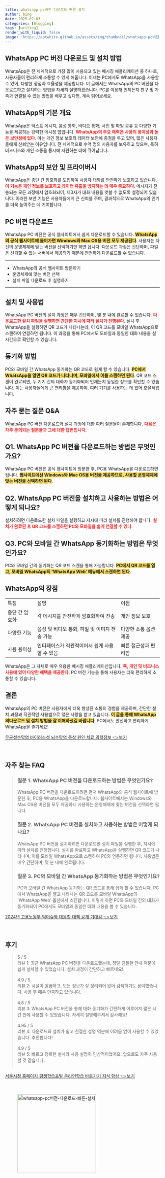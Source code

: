 ```yaml
---
title: whatsapp pc버전 다운로드 빠른 설치
author: bing
date: 2025-02-03
categories: [Blogging]
tags: [writing]
render_with_liquid: false
image: 'https://aptwhite.github.io/assets/img/thumbnail/whatsapp-pc버전-다운로드-빠른-설치.webp'
---
```



<h2 id='WhatsApp_PC_다운로드_및_설치'>WhatsApp PC 버전 다운로드 및 설치 방법</h2>

<p>WhatsApp은 전 세계적으로 가장 많이 사용되고 있는 메시징 애플리케이션 중 하나로, 사용자들이 편리하게 소통할 수 있게 해줍니다. 이제는 PC에서도 WhatsApp을 사용할 수 있어, 다양한 장점과 효율성을 제공합니다. 이 글에서는 WhatsApp의 PC 버전을 다운로드하고 설치하는 방법을 자세히 설명하겠습니다. PC를 이용해 언제든지 친구 및 가족과 연결될 수 있는 방법을 배우고 싶다면, 계속 읽어보세요.</p>

<h2 id='WhatsApp_기본_개요'>WhatsApp의 기본 개요</h2>

<p>WhatsApp은 텍스트 메시지, 음성 통화, 비디오 통화, 사진 및 파일 공유 등 다양한 기능을 제공하는 강력한 메시징 앱입니다. <b><span style="color: #ee2323;">WhatsApp의 주요 매력은 사용의 용이성과 높은 보안성에 있다</b></span>. 이는 개인 정보 보호와 데이터 보안에 중점을 두고 있어, 많은 사용자들에게 신뢰받는 이유입니다. 전 세계적으로 수억 명의 사용자를 보유하고 있으며, 특히 비즈니스와 개인 소통을 동시에 지원하는 데에 뛰어납니다.</p>

<h2 id='WhatsApp_보안_및_프라이버시'>WhatsApp의 보안 및 프라이버시</h2>

<p>WhatsApp은 종단 간 암호화를 도입하여 사용자 대화를 안전하게 보호하고 있습니다. <b><span style="color: #ee2323;">이 기능은 개인 정보를 보호하고 데이터 유출을 방지하는 데 매우 중요하다</b></span>. 메시지가 전송되는 모든 과정에서 암호화되어, 제3자가 대화 내용을 엿볼 수 없도록 설정되어 있습니다. 이러한 보안 기능은 사용자들에게 큰 신뢰를 주며, 결과적으로 WhatsApp의 인기를 더욱 높여주는 데 기여합니다.</p>

<h2 id='WhatsApp_PC_버전_다운로드'>PC 버전 다운로드</h2>

<p>WhatsApp PC 버전은 공식 웹사이트에서 쉽게 다운로드할 수 있습니다. <b><span style="background-color: #ffe066;">WhatsApp의 공식 웹사이트에 들어가면 Windows와 Mac OS용 버전 모두 제공된다</b></span>. 사용자는 자신의 운영체제에 맞는 버전을 선택하기만 하면 됩니다. 다운로드 과정은 간단하며, 파일은 신뢰할 수 있는 서버에서 제공되기 때문에 안전하게 다운로드할 수 있습니다.</p>

<hr />

<ul>
    <li>WhatsApp의 공식 웹사이트 방문하기</li>
    <li>운영체제에 맞는 버전 선택</li>
    <li>설치 파일 다운로드 후 실행하기</li>
</ul>

<hr />

<h2 id='WhatsApp_설치_및_사용법'>설치 및 사용법</h2>

<p>WhatsApp PC 버전의 설치 과정은 매우 간단하며, 몇 분 내에 완료할 수 있습니다. <b><span style="color: #ee2323;">다운로드한 설치 파일을 실행하면 간단한 지시에 따라 설치가 진행된다</b></span>. 설치 후 WhatsApp을 실행하면 QR 코드가 나타나는데, 이 QR 코드를 모바일 WhatsApp으로 스캔하여 연결하면 됩니다. 이 과정을 통해 PC에서도 모바일과 동일한 대화 내용을 실시간으로 확인할 수 있습니다.</p>

<h2 id='WhatsApp_동기화_방법'>동기화 방법</h2>

<p>PC와 모바일 간 WhatsApp 동기화는 QR 코드로 쉽게 할 수 있습니다. <b><span style="background-color: #ffe066;">PC에서 WhatsApp을 열면 QR 코드가 나타나며, 모바일에서 이를 스캔하면 된다</b></span>. QR 코드 스캔이 완료되면, 두 기기 간의 대화가 동기화되어 언제든지 동일한 정보를 확인할 수 있습니다. 이는 사용자들에게 큰 편리함을 제공하며, 여러 기기를 사용하는 데 있어 효율적입니다.</p>

<h2 id='자주_묻는_질문'>자주 묻는 질문 Q&A</h2>

<p>WhatsApp PC 버전 다운로드와 설치 과정에 대한 여러 질문들이 존재합니다. <b><span style="color: #ee2323;">다음은 자주 문의되는 질문들과 그에 대한 답변입니다</b></span>.</p>

<h2 id='질문_1'>Q1. WhatsApp PC 버전을 다운로드하는 방법은 무엇인가요?</h2>

<p>WhatsApp PC 버전은 공식 웹사이트에 방문한 후, PC용 WhatsApp을 다운로드하면 됩니다. <b><span style="background-color: #ffe066;">웹사이트에선 Windows와 Mac OS용 버전을 제공하므로, 사용할 운영체제에 맞는 버전을 선택하면 된다</b></span>.</p>

<h2 id='질문_2'>Q2. WhatsApp PC 버전을 설치하고 사용하는 방법은 어떻게 되나요?</h2>

<p>설치하려면 다운로드한 설치 파일을 실행하고 지시에 따라 설치를 진행해야 합니다. <b><span style="color: #ee2323;">설치가 완료된 후 QR 코드를 스캔하면 PC와 모바일을 쉽게 연결할 수 있다</b></span>.</p>

<h2 id='질문_3'>Q3. PC와 모바일 간 WhatsApp 동기화하는 방법은 무엇인가요?</h2>

<p>PC와 모바일 간의 동기화는 QR 코드 스캔을 통해 가능합니다. <b><span style="background-color: #ffe066;">PC에서 QR 코드를 열고, 모바일 WhatsApp의 'WhatsApp Web' 메뉴에서 스캔하면 된다</b></span>.</p>

<h2 id='WhatsApp의_장점'>WhatsApp의 장점</h2>

<table>
    <tr>
        <td>특징</td>
        <td>설명</td>
        <td>이점</td>
    </tr>
    <tr>
        <td>종단 간 암호화</td>
        <td>각 메시지를 안전하게 암호화하여 전송</td>
        <td>개인 정보 보호</td>
    </tr>
    <tr>
        <td>다양한 기능</td>
        <td>음성 및 비디오 통화, 파일 및 이미지 전송 가능</td>
        <td>다양한 소통 옵션 제공</td>
    </tr>
    <tr>
        <td>사용 용이성</td>
        <td>인터페이스가 직관적이어서 쉽게 사용할 수 있음</td>
        <td>빠른 접근성과 편리함</td>
    </tr>
</table>

<p>WhatsApp은 그 자체로 매우 유용한 메시징 애플리케이션입니다. <b><span style="color: #ee2323;">즉, 개인 및 비즈니스 사용에 있어 다양한 혜택을 제공한다</b></span>. PC 버전 기능을 통해 사용자는 더욱 편리하게 소통할 수 있습니다.</p>

<h2 id='결론'>결론</h2>

<p>WhatsApp의 PC 버전은 사용자에게 더욱 향상된 소통의 경험을 제공하며, 간단한 설치 과정과 직관적인 사용법으로 많은 사랑을 받고 있습니다. <b><span style="background-color: #ffe066;">이 글을 통해 WhatsApp의다운로드 및 설치 방법을 잘 이해하셨길 바랍니다</b></span>. PC에서도 안전하고 편리하게 WhatsApp을 즐기세요!</p>


<p><a class="click-button" title="무균성수막염 바이러스성 뇌수막염 증상 원인 치료 의학정보" href="https://aptwhite.github.io/posts/%EB%AC%B4%EA%B7%A0%EC%84%B1%EC%88%98%EB%A7%89%EC%97%BC-%EB%B0%94%EC%9D%B4%EB%9F%AC%EC%8A%A4%EC%84%B1-%EB%87%8C%EC%88%98%EB%A7%89%EC%97%BC-%EC%A6%9D%EC%83%81-%EC%9B%90%EC%9D%B8-%EC%B9%98%EB%A3%8C-%EC%9D%98%ED%95%99%EC%A0%95%EB%B3%B4/" rel="dofollow">무균성수막염 바이러스성 뇌수막염 증상 원인 치료 의학정보 👈 보기</a></p><br>
<h2 id='자주_찾는_FAQ'>자주 찾는 FAQ</h2>
<div itemscope="" itemtype="https://schema.org/FAQPage"> 
<blockquote> 
<div itemscope="" itemprop="mainEntity" itemtype="https://schema.org/Question"> 
<h3 itemprop="name">질문 1. WhatsApp PC 버전을 다운로드하는 방법은 무엇인가요?</h3> 
<div itemscope="" itemprop="acceptedAnswer" itemtype="https://schema.org/Answer"> 
<span itemprop="text"> 
<p>WhatsApp PC 버전을 다운로드하려면 먼저 WhatsApp의 공식 웹사이트에 방문한 후, PC용 WhatsApp을 다운로드합니다. 웹사이트에서는 Windows와 Mac OS용 버전을 모두 제공하니 사용하는 운영체제에 맞는 버전을 선택하면 됩니다.</p> 
</span> 
</div> 
</div> 

<div itemscope="" itemprop="mainEntity" itemtype="https://schema.org/Question"> 
<h3 itemprop="name">질문 2. WhatsApp PC 버전을 설치하고 사용하는 방법은 어떻게 되나요?</h3> 
<div itemscope="" itemprop="acceptedAnswer" itemtype="https://schema.org/Answer"> 
<span itemprop="text"> 
<p>WhatsApp PC 버전을 설치하려면 다운로드한 설치 파일을 실행한 후, 지시에 따라 설치를 진행합니다. 설치를 완료하고 WhatsApp을 실행하면 QR 코드가 나타나며, 이를 모바일 WhatsApp으로 스캔하여 PC와 연동하면 됩니다. 사용법은 매우 간단하며, 몇 분 내에 완료됩니다.</p> 
</span> 
</div> 
</div> 

<div itemscope="" itemprop="mainEntity" itemtype="https://schema.org/Question"> 
<h3 itemprop="name">질문 3. PC와 모바일 간 WhatsApp 동기화하는 방법은 무엇인가요?</h3> 
<div itemscope="" itemprop="acceptedAnswer" itemtype="https://schema.org/Answer"> 
<span itemprop="text"> 
<p>PC와 모바일 간 WhatsApp 동기화는 QR 코드를 통해 쉽게 할 수 있습니다. PC에서 WhatsApp을 열고 나타나는 QR 코드를 모바일 WhatsApp의 'WhatsApp Web' 옵션에서 스캔합니다. 이렇게 하면 PC와 모바일 간의 대화가 동기화되어 PC에서도 모바일과 동일한 대화 내용을 볼 수 있습니다.</p> 
</span> 
</div> 
</div> 

</blockquote> 
</div>
<p><a class="click-button" title="2024년 고용노동부 빅이슈와 대응할 대책 공개 기대감" href="https://aptwhite.github.io/posts/2024%EB%85%84-%EA%B3%A0%EC%9A%A9%EB%85%B8%EB%8F%99%EB%B6%80-%EB%B9%85%EC%9D%B4%EC%8A%88%EC%99%80-%EB%8C%80%EC%9D%91%ED%95%A0-%EB%8C%80%EC%B1%85-%EA%B3%B5%EA%B0%9C-%EA%B8%B0%EB%8C%80%EA%B0%90/" rel="dofollow">2024년 고용노동부 빅이슈와 대응할 대책 공개 기대감 👈 보기</a></p><br>
<h2 id='후기'>후기</h2>
<div itemscope itemtype="https://schema.org/Product">
  <blockquote>
  <div itemprop="review" itemscope itemtype="https://schema.org/Review">
      <div itemprop="reviewRating" itemscope itemtype="https://schema.org/Rating"> <span itemprop="ratingValue">5</span> / <span itemprop="bestRating">5</span> </div>
      <span itemprop="reviewBody">리뷰 1: 최근 WhatsApp PC 버전을 다운로드했는데, 정말 친절한 안내 덕분에 쉽게 설치할 수 있었습니다. 설치 과정이 간단하고 빠르네요!</span>
  </div>
  <br>
  <div itemprop="review" itemscope itemtype="https://schema.org/Review">
      <div itemprop="reviewRating" itemscope itemtype="https://schema.org/Rating"> <span itemprop="ratingValue">4.9</span> / <span itemprop="bestRating">5</span> </div>
      <span itemprop="reviewBody">리뷰 2: 시설이 깔끔하고, 모든 정보가 잘 정리되어 있어 검색하기도 용이했습니다. 사용 후 매우 만족하고 있습니다.</span>
  </div>
  <br>
  <div itemprop="review" itemscope itemtype="https://schema.org/Review">
      <div itemprop="reviewRating" itemscope itemtype="https://schema.org/Rating"> <span itemprop="ratingValue">4.8</span> / <span itemprop="bestRating">5</span> </div>
      <span itemprop="reviewBody">리뷰 3: WhatsApp PC 버전을 통해 대화 동기화가 간편하게 이루어져 짧은 시간 안에 사용할 수 있었습니다. 자세히 설명해주셔서 감사해요!</span>
  </div>
  <br>
  <div itemprop="review" itemscope itemtype="https://schema.org/Review">
      <div itemprop="reviewRating" itemscope itemtype="https://schema.org/Rating"> <span itemprop="ratingValue">4.95</span> / <span itemprop="bestRating">5</span> </div>
      <span itemprop="reviewBody">리뷰 4: 다운로드와 설치가 쉽고 친절한 설명 덕분에 어려움 없이 사용할 수 있었습니다. 추천합니다!</span>
  </div>
  <br>
  <div itemprop="review" itemscope itemtype="https://schema.org/Review">
      <div itemprop="reviewRating" itemscope itemtype="https://schema.org/Rating"> <span itemprop="ratingValue">4.9</span> / <span itemprop="bestRating">5</span> </div>
      <span itemprop="reviewBody">리뷰 5: 빠르고 정확한 설치와 사용 설명이 인상적이었어요. 앞으로도 자주 사용할 것 같습니다.</span>
  </div>
  <br>
  </blockquote>
</div>
<p><a class="click-button" title="서울시청 홈페이지 평생학습포털 온라인학습 바로가기 지식 향상" href="https://aptwhite.github.io/posts/%EC%84%9C%EC%9A%B8%EC%8B%9C%EC%B2%AD-%ED%99%88%ED%8E%98%EC%9D%B4%EC%A7%80-%ED%8F%89%EC%83%9D%ED%95%99%EC%8A%B5%ED%8F%AC%ED%84%B8-%EC%98%A8%EB%9D%BC%EC%9D%B8%ED%95%99%EC%8A%B5-%EB%B0%94%EB%A1%9C%EA%B0%80%EA%B8%B0-%EC%A7%80%EC%8B%9D-%ED%96%A5%EC%83%81/" rel="dofollow">서울시청 홈페이지 평생학습포털 온라인학습 바로가기 지식 향상 👈 보기</a></p><br>
<figure class="image"><img src="https://aptwhite.github.io/assets/img/thumbnail/whatsapp-pc버전-다운로드-빠른-설치.webp" alt="whatsapp-pc버전-다운로드-빠른-설치" width="256" height="256"></figure>
